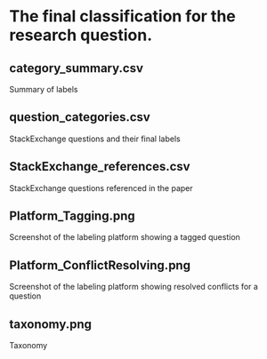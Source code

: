 # The final classification for the research question.

## category\_summary.csv 
Summary of labels

## question\_categories.csv
StackExchange questions and their final labels

## StackExchange\_references.csv
StackExchange questions referenced in the paper

## Platform\_Tagging.png
Screenshot of the labeling platform showing a tagged question

## Platform\_ConflictResolving.png
Screenshot of the labeling platform showing resolved conflicts for a question

## taxonomy.png
Taxonomy

